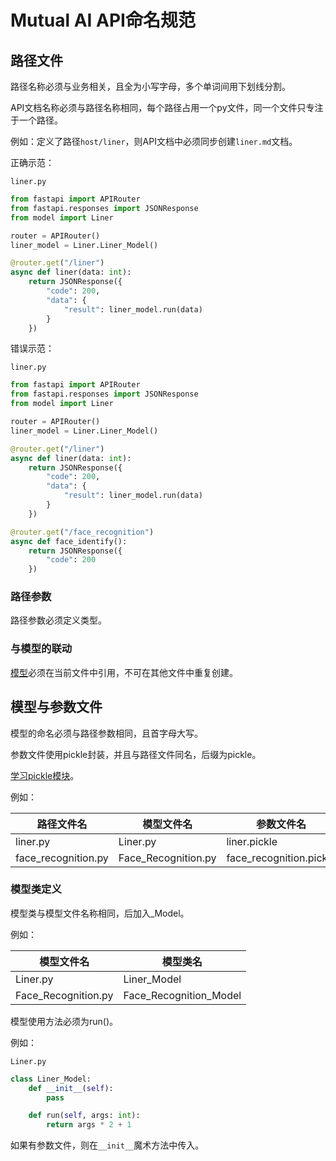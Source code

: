 # Mutual AI API命名规范

## 路径文件

路径名称必须与业务相关，且全为小写字母，多个单词间用下划线分割。

API文档名称必须与路径名称相同，每个路径占用一个py文件，同一个文件只专注于一个路径。

例如：定义了路径`host/liner`，则API文档中必须同步创建`liner.md`文档。

正确示范：

`liner.py`

```python
from fastapi import APIRouter
from fastapi.responses import JSONResponse
from model import Liner

router = APIRouter()
liner_model = Liner.Liner_Model()

@router.get("/liner")
async def liner(data: int):
    return JSONResponse({
        "code": 200,
        "data": {
            "result": liner_model.run(data)
        }
    })
```

错误示范：

`liner.py`

```python
from fastapi import APIRouter
from fastapi.responses import JSONResponse
from model import Liner

router = APIRouter()
liner_model = Liner.Liner_Model()

@router.get("/liner")
async def liner(data: int):
    return JSONResponse({
        "code": 200,
        "data": {
            "result": liner_model.run(data)
        }
    })

@router.get("/face_recognition")
async def face_identify():
    return JSONResponse({
        "code": 200
    })
```

### 路径参数

路径参数必须定义类型。

### 与模型的联动

[模型](##模型)必须在当前文件中引用，不可在其他文件中重复创建。

## 模型与参数文件

模型的命名必须与路径参数相同，且首字母大写。

参数文件使用pickle封装，并且与路径文件同名，后缀为pickle。

[学习pickle模块](https://zhuanlan.zhihu.com/p/419362785)。

例如：

| 路径文件名          | 模型文件名          | 参数文件名              |
| ------------------- | ------------------- | ----------------------- |
| liner.py            | Liner.py            | liner.pickle            |
| face_recognition.py | Face_Recognition.py | face_recognition.pickle |

### 模型类定义

模型类与模型文件名称相同，后加入_Model。

例如：

| 模型文件名          | 模型类名               |
| ------------------- | ---------------------- |
| Liner.py            | Liner_Model            |
| Face_Recognition.py | Face_Recognition_Model |

模型使用方法必须为run()。

例如：

`Liner.py`

```python
class Liner_Model:
    def __init__(self):
        pass

    def run(self, args: int):
        return args * 2 + 1
```

如果有参数文件，则在`__init__`魔术方法中传入。


